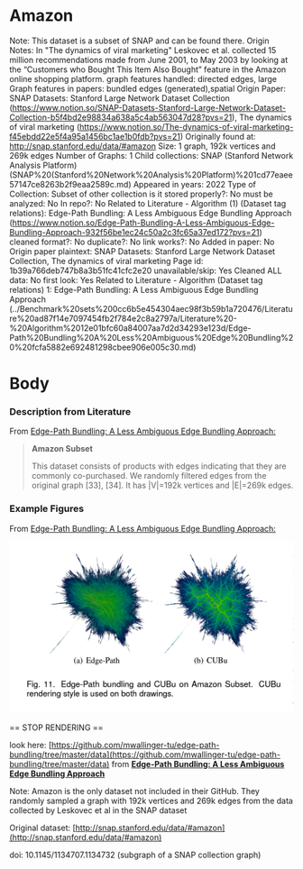 # Amazon

Note: This dataset is a subset of SNAP and can be found there.
Origin Notes: In "The dynamics of viral marketing" Leskovec et al. collected 15 million recommendations made from June 2001, to May 2003 by looking at the “Customers who Bought This Item Also Bought” feature in the Amazon online shopping platform.
graph features handled: directed edges, large
Graph features in papers: bundled edges (generated),spatial
Origin Paper: SNAP Datasets: Stanford Large Network Dataset Collection (https://www.notion.so/SNAP-Datasets-Stanford-Large-Network-Dataset-Collection-b5f4bd2e98834a638a5c4ab563047d28?pvs=21), The dynamics of viral marketing (https://www.notion.so/The-dynamics-of-viral-marketing-f45ebdd22e5f4a95a1456bc1ae1b0fdb?pvs=21)
Originally found at:  http://snap.stanford.edu/data/#amazon
Size: 1 graph, 192k vertices and 269k edges
Number of Graphs: 1
Child collections: SNAP (Stanford Network Analysis Platform) (SNAP%20(Stanford%20Network%20Analysis%20Platform)%201cd77eaee57147ce8263b2f9eaa2589c.md)
Appeared in years: 2022
Type of Collection: Subset of other collection
is it stored properly?: No
must be analyzed: No
In repo?: No
Related to Literature - Algorithm (1) (Dataset tag relations): Edge-Path Bundling: A Less Ambiguous Edge Bundling Approach (https://www.notion.so/Edge-Path-Bundling-A-Less-Ambiguous-Edge-Bundling-Approach-932f56be1ec24c50a2c3fc65a37ed172?pvs=21)
cleaned format?: No
duplicate?: No
link works?: No
Added in paper: No
Origin paper plaintext: SNAP Datasets: Stanford Large Network Dataset Collection, The dynamics of viral marketing
Page id: 1b39a766deb747b8a3b51fc41cfc2e20
unavailable/skip: Yes
Cleaned ALL data: No
first look: Yes
Related to Literature - Algorithm (Dataset tag relations) 1: Edge-Path Bundling: A Less Ambiguous Edge Bundling Approach (../Benchmark%20sets%200cc6b5e454304aec98f3b59b1a720476/Literature%20ad87f14e7097454fb2f784e2c8a2797a/Literature%20-%20Algorithm%2012e01bfc60a84007aa7d2d34293e123d/Edge-Path%20Bundling%20A%20Less%20Ambiguous%20Edge%20Bundling%20%20fcfa5882e692481298cbee906e005c30.md)

# Body

### Description from Literature

From [Edge-Path Bundling: A Less Ambiguous Edge Bundling Approach:](https://ieeexplore.ieee.org/document/9552919)

> **Amazon Subset**
> 
> 
> This dataset consists of products with edges indicating that they are commonly co-purchased. We randomly filtered edges from the original graph [33], [34]. It has |V|=192k vertices and |E|=269k edges.
> 

### Example Figures

From [Edge-Path Bundling: A Less Ambiguous Edge Bundling Approach:](https://ieeexplore.ieee.org/document/9552919)

![Untitled](Amazon%201b39a766deb747b8a3b51fc41cfc2e20/Untitled.png)

== STOP RENDERING ==

look here: [https://github.com/mwallinger-tu/edge-path-bundling/tree/master/data](https://github.com/mwallinger-tu/edge-path-bundling/tree/master/data) from [**Edge-Path Bundling: A Less Ambiguous Edge Bundling Approach**](../Benchmark%20sets%200cc6b5e454304aec98f3b59b1a720476/Literature%20ad87f14e7097454fb2f784e2c8a2797a/Literature%20-%20Algorithm%2012e01bfc60a84007aa7d2d34293e123d/Edge-Path%20Bundling%20A%20Less%20Ambiguous%20Edge%20Bundling%20%20fcfa5882e692481298cbee906e005c30.md) 

Note: Amazon is the only dataset not included in their GitHub. They randomly sampled a graph with 192k vertices and 269k edges from the data collected by Leskovec et al in the SNAP dataset

Original dataset: [http://snap.stanford.edu/data/#amazon](http://snap.stanford.edu/data/#amazon)

 doi: 10.1145/1134707.1134732 (subgraph of a SNAP collection graph)